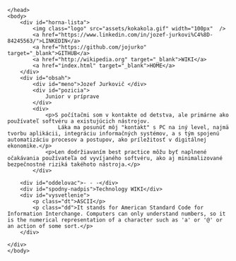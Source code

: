 <!doctype html>
<html>
    <head>
        <title>About Jozef</title>
        <meta charset="utf-8"/>
    	<meta name="description" content="Prva web stranka v ramci kuru na Junior programatora">
	    <meta name="keywords" content="prvy pokus">
	    <link rel="stylesheet" type="text/css" href="css/main.css">

    </head>
    <body>
        <div id="horna-lista">
            <img class="logo" src="assets/kokakola.gif" width="100px"  />
            <a href="https://www.linkedin.com/in/jozef-jurkovi%C4%8D-84245563/">LINKEDIN</a>
            <a href="https://github.com/jojurko" target="_blank">GITHUB</a>
            <a href="http://wikipedia.org" target="_blank">WIKI</a>
            <a href="index.html" target="_blank">HOME</a> 
        </div>
        <div id="obsah"> 
            <div id="meno">Jozef Jurkovič </div>
            <div id="pozicia">
                Junior v príprave
            </div>
            <div>
                <p>S počítačmi som v kontakte od detstva, ale primárne ako používateľ softvéru a existujúcich nástrojov.
                    Láka ma posunúť môj "kontakt" s PC na iný level, najmä tvorbu aplikácii, integráciu informačných systémov, a s tým spojenú automatizáciu procesov a postupov, ako príležitosť v digitálnej ekonomike.</p>
                <p>Len dodržiavaním best practice môžu byť naplnené očakávania používateľa od vyvíjaného softvéru, ako aj minimalizované bezpečnostné riziká takéhoto nástroja.</p>
            </div>
        
        <div id="oddelovac">- - -</div>
        <div id="spodny-nadpis">Technology WIKI</div>
        <div id="vysvetlenie">
            <p class="dt">ASCII</p>
            <p class="dd">It stands for American Standard Code for Information Interchange. Computers can only understand numbers, so it is the numerical representation of a character such as 'a' or '@' or an action of some sort.</p>
        </div>

    </div>
    </body>
</html>
